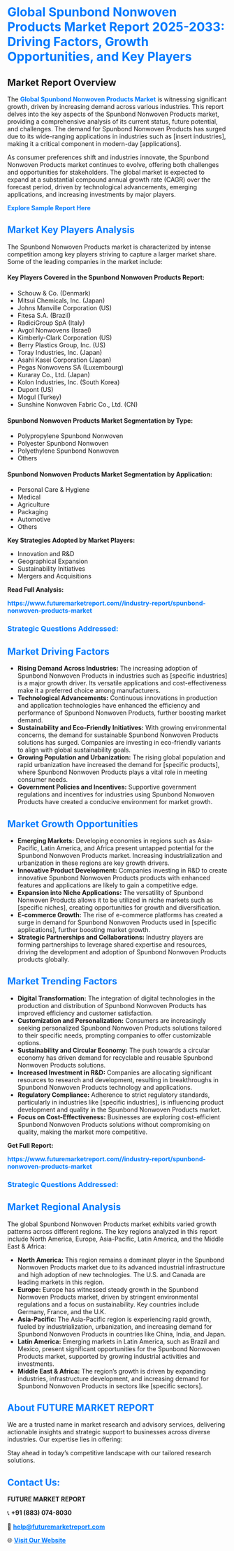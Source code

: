 <h1 style="color: #007BFF;">Global Spunbond Nonwoven Products Market Report 2025-2033: Driving Factors, Growth Opportunities, and Key Players</h1>

<section id="overview">
<h2>Market Report Overview</h2>
<p>The <a href="https://www.futuremarketreport.com//industry-report/spunbond-nonwoven-products-market" style="color: #007BFF; text-decoration: none;"><strong>Global Spunbond Nonwoven Products Market</strong></a> is witnessing significant growth, driven by increasing demand across various industries. This report delves into the key aspects of the Spunbond Nonwoven Products market, providing a comprehensive analysis of its current status, future potential, and challenges. The demand for Spunbond Nonwoven Products has surged due to its wide-ranging applications in industries such as [insert industries], making it a critical component in modern-day [applications].</p>
<p>As consumer preferences shift and industries innovate, the Spunbond Nonwoven Products market continues to evolve, offering both challenges and opportunities for stakeholders. The global market is expected to expand at a substantial compound annual growth rate (CAGR) over the forecast period, driven by technological advancements, emerging applications, and increasing investments by major players.</p>
</section>

<section id="overview">
<p><a href="https://www.futuremarketreport.com//request-sample/reportId=87880" style="color: #007BFF; text-decoration: none;"><strong>Explore Sample Report Here</strong></a></p>
</section>

<section id="key-players">
<h2 style="color: #007BFF;">Market Key Players Analysis</h2>
<p>The Spunbond Nonwoven Products market is characterized by intense competition among key players striving to capture a larger market share. Some of the leading companies in the market include:</p>
<h4>Key Players Covered in the Spunbond Nonwoven Products Report:</h4>
<ul><li>Schouw &amp; Co. (Denmark)</li><li>Mitsui Chemicals, Inc. (Japan)</li><li>Johns Manville Corporation (US)</li><li>Fitesa S.A. (Brazil)</li><li>RadiciGroup SpA (Italy)</li><li>Avgol Nonwovens (Israel)</li><li>Kimberly-Clark Corporation (US)</li><li>Berry Plastics Group, Inc. (US)</li><li>Toray Industries, Inc. (Japan)</li><li>Asahi Kasei Corporation (Japan)</li><li>Pegas Nonwovens SA (Luxembourg)</li><li>Kuraray Co., Ltd. (Japan)</li><li>Kolon Industries, Inc. (South Korea)</li><li>Dupont (US)</li><li>Mogul (Turkey)</li><li>Sunshine Nonwoven Fabric Co., Ltd. (CN)</li></ul>
<h4>Spunbond Nonwoven Products Market Segmentation by Type:</h4>
<ul><li>Polypropylene Spunbond Nonwoven</li><li>Polyester Spunbond Nonwoven</li><li>Polyethylene Spunbond Nonwoven</li><li>Others</li></ul>

<h4>Spunbond Nonwoven Products Market Segmentation by Application:</h4>
<ul><li>Personal Care &amp; Hygiene</li><li>Medical</li><li>Agriculture</li><li>Packaging</li><li>Automotive</li><li>Others</li></ul>
<p><strong>Key Strategies Adopted by Market Players:</strong></p>
<ul>
<li>Innovation and R&D</li>
<li>Geographical Expansion</li>
<li>Sustainability Initiatives</li>
<li>Mergers and Acquisitions</li>
</ul>
</section>

<section>
<p><strong>Read Full Analysis: </strong></p><a href="https://www.futuremarketreport.com//industry-report/spunbond-nonwoven-products-market" style="color: #007BFF; text-decoration: none;"><strong>https://www.futuremarketreport.com//industry-report/spunbond-nonwoven-products-market</strong></a>
<h3 style="color: #007BFF;">Strategic Questions Addressed:</h3>
</section>

<section id="driving-factors">
<h2 style="color: #007BFF;">Market Driving Factors</h2>
<ul>
<li><strong>Rising Demand Across Industries:</strong> The increasing adoption of Spunbond Nonwoven Products in industries such as [specific industries] is a major growth driver. Its versatile applications and cost-effectiveness make it a preferred choice among manufacturers.</li>
<li><strong>Technological Advancements:</strong> Continuous innovations in production and application technologies have enhanced the efficiency and performance of Spunbond Nonwoven Products, further boosting market demand.</li>
<li><strong>Sustainability and Eco-Friendly Initiatives:</strong> With growing environmental concerns, the demand for sustainable Spunbond Nonwoven Products solutions has surged. Companies are investing in eco-friendly variants to align with global sustainability goals.</li>
<li><strong>Growing Population and Urbanization:</strong> The rising global population and rapid urbanization have increased the demand for [specific products], where Spunbond Nonwoven Products plays a vital role in meeting consumer needs.</li>
<li><strong>Government Policies and Incentives:</strong> Supportive government regulations and incentives for industries using Spunbond Nonwoven Products have created a conducive environment for market growth.</li>
</ul>
</section>

<section id="growth-opportunities">
<h2 style="color: #007BFF;">Market Growth Opportunities</h2>
<ul>
<li><strong>Emerging Markets:</strong> Developing economies in regions such as Asia-Pacific, Latin America, and Africa present untapped potential for the Spunbond Nonwoven Products market. Increasing industrialization and urbanization in these regions are key growth drivers.</li>
<li><strong>Innovative Product Development:</strong> Companies investing in R&D to create innovative Spunbond Nonwoven Products products with enhanced features and applications are likely to gain a competitive edge.</li>
<li><strong>Expansion into Niche Applications:</strong> The versatility of Spunbond Nonwoven Products allows it to be utilized in niche markets such as [specific niches], creating opportunities for growth and diversification.</li>
<li><strong>E-commerce Growth:</strong> The rise of e-commerce platforms has created a surge in demand for Spunbond Nonwoven Products used in [specific applications], further boosting market growth.</li>
<li><strong>Strategic Partnerships and Collaborations:</strong> Industry players are forming partnerships to leverage shared expertise and resources, driving the development and adoption of Spunbond Nonwoven Products products globally.</li>
</ul>
</section>

<section id="trending-factors">
<h2 style="color: #007BFF;">Market Trending Factors</h2>
<ul>
<li><strong>Digital Transformation:</strong> The integration of digital technologies in the production and distribution of Spunbond Nonwoven Products has improved efficiency and customer satisfaction.</li>
<li><strong>Customization and Personalization:</strong> Consumers are increasingly seeking personalized Spunbond Nonwoven Products solutions tailored to their specific needs, prompting companies to offer customizable options.</li>
<li><strong>Sustainability and Circular Economy:</strong> The push towards a circular economy has driven demand for recyclable and reusable Spunbond Nonwoven Products solutions.</li>
<li><strong>Increased Investment in R&D:</strong> Companies are allocating significant resources to research and development, resulting in breakthroughs in Spunbond Nonwoven Products technology and applications.</li>
<li><strong>Regulatory Compliance:</strong> Adherence to strict regulatory standards, particularly in industries like [specific industries], is influencing product development and quality in the Spunbond Nonwoven Products market.</li>
<li><strong>Focus on Cost-Effectiveness:</strong> Businesses are exploring cost-efficient Spunbond Nonwoven Products solutions without compromising on quality, making the market more competitive.</li>
</ul>
</section>

<section>
<p><strong>Get Full Report: </strong></p><a href="https://www.futuremarketreport.com//industry-report/spunbond-nonwoven-products-market" style="color: #007BFF; text-decoration: none;"><strong>https://www.futuremarketreport.com//industry-report/spunbond-nonwoven-products-market</strong></a>
<h3 style="color: #007BFF;">Strategic Questions Addressed:</h3>
</section>


<section id="regional-analysis">
<h2 style="color: #007BFF;">Market Regional Analysis</h2>
<p>The global Spunbond Nonwoven Products market exhibits varied growth patterns across different regions. The key regions analyzed in this report include North America, Europe, Asia-Pacific, Latin America, and the Middle East & Africa:</p>
<ul>
<li><strong>North America:</strong> This region remains a dominant player in the Spunbond Nonwoven Products market due to its advanced industrial infrastructure and high adoption of new technologies. The U.S. and Canada are leading markets in this region.</li>
<li><strong>Europe:</strong> Europe has witnessed steady growth in the Spunbond Nonwoven Products market, driven by stringent environmental regulations and a focus on sustainability. Key countries include Germany, France, and the U.K.</li>
<li><strong>Asia-Pacific:</strong> The Asia-Pacific region is experiencing rapid growth, fueled by industrialization, urbanization, and increasing demand for Spunbond Nonwoven Products in countries like China, India, and Japan.</li>
<li><strong>Latin America:</strong> Emerging markets in Latin America, such as Brazil and Mexico, present significant opportunities for the Spunbond Nonwoven Products market, supported by growing industrial activities and investments.</li>
<li><strong>Middle East & Africa:</strong> The region’s growth is driven by expanding industries, infrastructure development, and increasing demand for Spunbond Nonwoven Products in sectors like [specific sectors].</li>
</ul>
</section>

<footer>
<h2 style="color: #007BFF;">About FUTURE MARKET REPORT</h2>
<p>We are a trusted name in market research and advisory services, delivering actionable insights and strategic support to businesses across diverse industries. Our expertise lies in offering:</p>

<p>Stay ahead in today’s competitive landscape with our tailored research solutions.</p>

<h2 style="color: #007BFF;">Contact Us:</h2>
<p><strong>FUTURE MARKET REPORT</strong></p>
<p>📞 <strong>+91 (883) 074-8030</strong></p>
<p>📧 <strong><a href="mailto:help@futuremarketreport.com" style="color: #007BFF;">help@futuremarketreport.com</a></strong></p>
<p>🌐 <strong><a href="https://www.futuremarketreport.com/" style="color: #007BFF;">Visit Our Website</a></strong></p>
</footer>